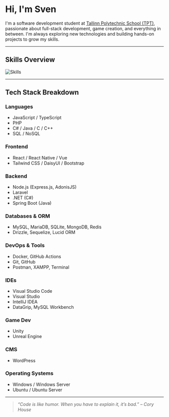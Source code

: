 # Hi, I'm Sven

I'm a software development student at [Tallinn Polytechnic School (TPT)](https://www.tptlive.ee), passionate about full-stack development, game creation, and everything in between. I'm always exploring new technologies and building hands-on projects to grow my skills.

---

## Skills Overview

![Skills](https://skillicons.dev/icons?i=html,css,js,ts,react,next,vue,nodejs,express,php,laravel,mysql,mongodb,redis,java,spring,dotnet,unity,cpp,c,docker,git,github,vscode,postman&perline=10)

---

## Tech Stack Breakdown

### Languages
- JavaScript / TypeScript
- PHP
- C# / Java / C / C++
- SQL / NoSQL

### Frontend
- React / React Native / Vue
- Tailwind CSS / DaisyUI / Bootstrap

### Backend
- Node.js (Express.js, AdonisJS)
- Laravel
- .NET (C#)
- Spring Boot (Java)

### Databases & ORM
- MySQL, MariaDB, SQLite, MongoDB, Redis
- Drizzle, Sequelize, Lucid ORM

### DevOps & Tools
- Docker, GitHub Actions
- Git, GitHub
- Postman, XAMPP, Terminal

### IDEs
- Visual Studio Code
- Visual Studio
- IntelliJ IDEA
- DataGrip, MySQL Workbench

### Game Dev
- Unity
- Unreal Engine

### CMS
- WordPress

### Operating Systems
- Windows / Windows Server
- Ubuntu / Ubuntu Server

---

> _“Code is like humor. When you have to explain it, it’s bad.” – Cory House_
